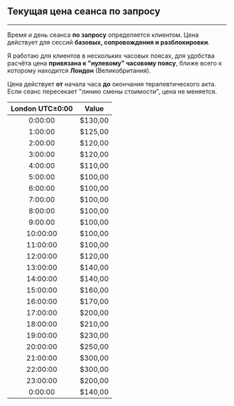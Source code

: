## Текущая цена сеанса по запросу
---
Время и день сеанса **по запросу** определяется клиентом. Цена действует для сессий **базовых, сопровождения и разблокировки**.

Я работаю для клиентов в нескольких часовых поясах, для удобства расчёта цена **привязана к "нулевому" часовому поясу**, ближе всего к которому находится **Лондон** (Великобритания).

Цена действует **от** начала часа **до** окончания терапевтического акта. Если сеанс пересекает "линию смены стоимости", цена не меняется.

|London UTC±0:00|Value|	
|:----:|----|
|0:00:00|	$130,00|
|1:00:00|	$125,00
|2:00:00|	$120,00
|3:00:00|	$120,00
|4:00:00|	$110,00
|5:00:00|	$100,00
|6:00:00|	$100,00
|7:00:00|	$100,00
|8:00:00|	$100,00
|9:00:00|	$100,00
|10:00:00|	$100,00
|11:00:00|	$100,00
|12:00:00|	$120,00
|13:00:00|	$140,00
|14:00:00|	$140,00
|15:00:00|	$160,00
|16:00:00|	$170,00
|17:00:00|	$200,00
|18:00:00|	$210,00
|19:00:00|	$230,00
|20:00:00|	$250,00
|21:00:00|	$300,00
|22:00:00|	$300,00
|23:00:00|	$200,00
|0:00:00|	$140,00
